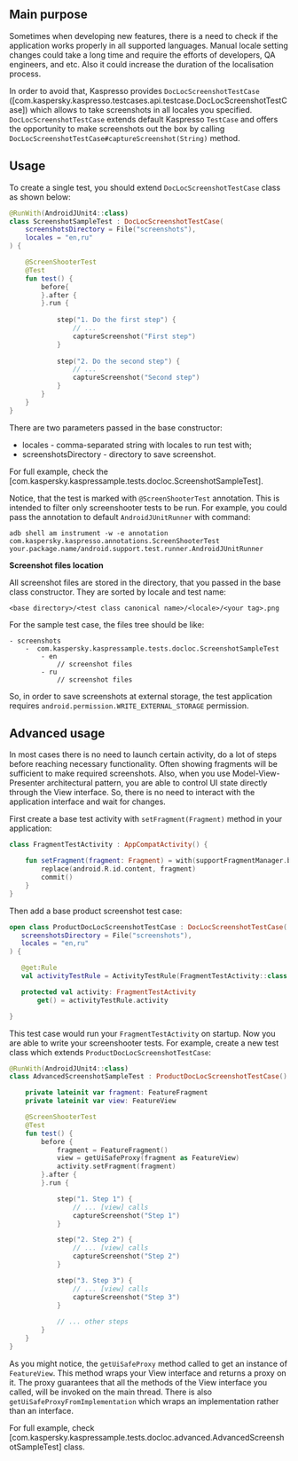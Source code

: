 ## Main purpose

Sometimes when developing new features, there is a need to check if the application works 
properly in all supported languages. Manual locale setting changes could take a long time and 
require the efforts of developers, QA engineers, and etc. Also it could increase the duration of 
the localisation process. 

In order to avoid that, Kaspresso provides ```DocLocScreenshotTestCase``` ([com.kaspersky.kaspresso.testcases.api.testcase.DocLocScreenshotTestCase]) 
which allows to take screenshots in all locales you specified. `DocLocScreenshotTestCase` extends
default Kaspresso `TestCase` and offers the opportunity to make screenshots out the box by 
calling `DocLocScreenshotTestCase#captureScreenshot(String)` method. 
        
## Usage

To create a single test, you should extend `DocLocScreenshotTestCase` class as shown below: 

```kotlin
@RunWith(AndroidJUnit4::class)
class ScreenshotSampleTest : DocLocScreenshotTestCase(
    screenshotsDirectory = File("screenshots"),
    locales = "en,ru"
) {

    @ScreenShooterTest
    @Test
    fun test() {
        before{
        }.after {
        }.run {
            
            step("1. Do the first step") {
                // ...
                captureScreenshot("First step")
            } 
            
            step("2. Do the second step") {
                // ... 
                captureScreenshot("Second step")
            }
        }
    }        
}
```

There are two parameters passed in the base constructor: 
- locales - comma-separated string with locales to run test with;
- screenshotsDirectory - directory to save screenshot.

For full example, check the [com.kaspersky.kaspressample.tests.docloc.ScreenshotSampleTest]. 

Notice, that the test is marked with `@ScreenShooterTest` annotation. This is intended to 
filter only screenshooter tests to be run. For example, you could pass the 
annotation to default `AndroidJUnitRunner` with command: 

```
adb shell am instrument -w -e annotation com.kaspersky.kaspresso.annotations.ScreenShooterTest your.package.name/android.support.test.runner.AndroidJUnitRunner
```

**Screenshot files location**

All screenshot files are stored in the directory, that you passed in the base class constructor. 
They are sorted by locale and test name:  

`<base directory>/<test class canonical name>/<locale>/<your tag>.png`

For the sample test case, the files tree should be like: 

    - screenshots
        -  com.kaspersky.kaspressample.tests.docloc.ScreenshotSampleTest
            - en
                // screenshot files
            - ru
                // screenshot files
                
So, in order to save screenshots at external storage, the test application requires 
`android.permission.WRITE_EXTERNAL_STORAGE` permission. 

## Advanced usage

In most cases there is no need to launch certain activity, do a lot of steps before reaching 
necessary functionality. Often showing fragments will be sufficient to make required screenshots.
Also, when you use Model-View-Presenter architectural pattern, you are able to control UI state
directly through the View interface. So, there is no need to interact with the application interface 
and wait for changes. 
 
First create a base test activity with `setFragment(Fragment)` method in your application:
 
```kotlin
class FragmentTestActivity : AppCompatActivity() {

    fun setFragment(fragment: Fragment) = with(supportFragmentManager.beginTransaction()) {
        replace(android.R.id.content, fragment)
        commit()
    }
}
```

Then add a base product screenshot test case: 
 
 ```kotlin
open class ProductDocLocScreenshotTestCase : DocLocScreenshotTestCase(
    screenshotsDirectory = File("screenshots"),
    locales = "en,ru"
) {

    @get:Rule
    val activityTestRule = ActivityTestRule(FragmentTestActivity::class.java, false, true)

    protected val activity: FragmentTestActivity
        get() = activityTestRule.activity

}
```  

This test case would run your `FragmentTestActivity` on startup. Now you are able to write your screenshooter tests. 
For example, create a new test class which extends `ProductDocLocScreenshotTestCase`: 

```kotlin
@RunWith(AndroidJUnit4::class)
class AdvancedScreenshotSampleTest : ProductDocLocScreenshotTestCase() {

    private lateinit var fragment: FeatureFragment
    private lateinit var view: FeatureView

    @ScreenShooterTest
    @Test
    fun test() {
        before {
            fragment = FeatureFragment()
            view = getUiSafeProxy(fragment as FeatureView)
            activity.setFragment(fragment)
        }.after {
        }.run {

            step("1. Step 1") {
                // ... [view] calls
                captureScreenshot("Step 1")
            }

            step("2. Step 2") {
                // ... [view] calls
                captureScreenshot("Step 2")
            }

            step("3. Step 3") {
                // ... [view] calls
                captureScreenshot("Step 3")
            }
            
            // ... other steps
        }
    }
}
```

As you might notice, the `getUiSafeProxy` method called to get an instance of `FeatureView`. 
This method wraps your View interface and returns a proxy on it. 
The proxy guarantees that all the methods of the View interface you called, will be invoked on the main thread. 
There is also `getUiSafeProxyFromImplementation` which wraps an implementation rather than an interface. 

For full example, check [com.kaspersky.kaspressample.tests.docloc.advanced.AdvancedScreenshotSampleTest] class.
 